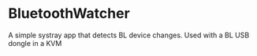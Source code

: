 # BluetoothWatcher
A simple systray app that detects BL device changes. Used with a BL USB dongle in a KVM
